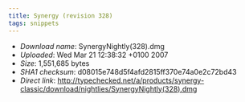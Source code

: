 ```yaml
---
title: Synergy (revision 328)
tags: snippets
---
```


-   _Download name_: SynergyNightly(328).dmg
-   _Uploaded_: Wed Mar 21 12:38:32 +0100 2007
-   _Size_: 1,551,685 bytes
-   _SHA1 checksum_: d08015e748d5f4afd2815ff370e74a0e2c72bd43
-   _Direct link_: <http://typechecked.net/a/products/synergy-classic/download/nightlies/SynergyNightly(328).dmg>
